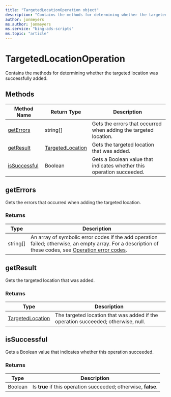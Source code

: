 ```yaml
---
title: "TargetedLocationOperation object"
description: "Contains the methods for determining whether the targeted location was successfully added."
author: jonmeyers
ms.author: jonmeyers
ms.service: "bing-ads-scripts"
ms.topic: "article"
---
```


# TargetedLocationOperation

Contains the methods for determining whether the targeted location was successfully added. 


## Methods

|Method Name|Return Type|Description|
|-|-|-
[getErrors](#geterrors)|string[]|Gets the errors that occurred when adding the targeted location.
[getResult](#getresult)|[TargetedLocation](./TargetedLocation.md)|Gets the targeted location that was added.
[isSuccessful](#issuccessful)|Boolean|Gets a Boolean value that indicates whether this operation succeeded.

## <a name="geterrors"></a>getErrors

Gets the errors that occurred when adding the targeted location.

### Returns

|Type|Description|
|-|-
string[]|An array of symbolic error codes if the add operation failed; otherwise, an empty array. For a description of these codes, see [Operation error codes](/advertising/guides/operation-error-codes).

## <a name="getresult"></a>getResult

Gets the targeted location that was added.

### Returns

|Type|Description|
|-|-
[TargetedLocation](./TargetedLocation.md)|The targeted location that was added if the operation succeeded; otherwise, null.

## <a name="issuccessful"></a>isSuccessful

Gets a Boolean value that indicates whether this operation succeeded.

### Returns

|Type|Description|
|-|-
Boolean|Is **true** if this operation succeeded; otherwise, **false**.

